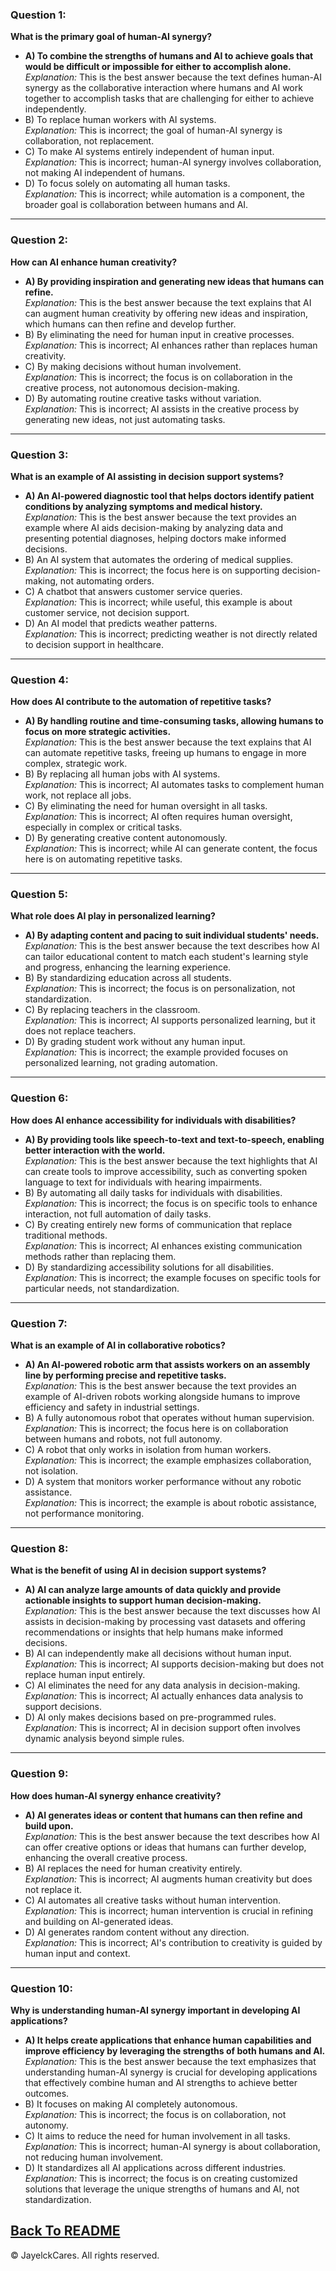 ### Question 1:
**What is the primary goal of human-AI synergy?**
- **A) To combine the strengths of humans and AI to achieve goals that would be difficult or impossible for either to accomplish alone.**  
  *Explanation:* This is the best answer because the text defines human-AI synergy as the collaborative interaction where humans and AI work together to accomplish tasks that are challenging for either to achieve independently.
- B) To replace human workers with AI systems.  
  *Explanation:* This is incorrect; the goal of human-AI synergy is collaboration, not replacement.
- C) To make AI systems entirely independent of human input.  
  *Explanation:* This is incorrect; human-AI synergy involves collaboration, not making AI independent of humans.
- D) To focus solely on automating all human tasks.  
  *Explanation:* This is incorrect; while automation is a component, the broader goal is collaboration between humans and AI.

---

### Question 2:
**How can AI enhance human creativity?**
- **A) By providing inspiration and generating new ideas that humans can refine.**  
  *Explanation:* This is the best answer because the text explains that AI can augment human creativity by offering new ideas and inspiration, which humans can then refine and develop further.
- B) By eliminating the need for human input in creative processes.  
  *Explanation:* This is incorrect; AI enhances rather than replaces human creativity.
- C) By making decisions without human involvement.  
  *Explanation:* This is incorrect; the focus is on collaboration in the creative process, not autonomous decision-making.
- D) By automating routine creative tasks without variation.  
  *Explanation:* This is incorrect; AI assists in the creative process by generating new ideas, not just automating tasks.

---

### Question 3:
**What is an example of AI assisting in decision support systems?**
- **A) An AI-powered diagnostic tool that helps doctors identify patient conditions by analyzing symptoms and medical history.**  
  *Explanation:* This is the best answer because the text provides an example where AI aids decision-making by analyzing data and presenting potential diagnoses, helping doctors make informed decisions.
- B) An AI system that automates the ordering of medical supplies.  
  *Explanation:* This is incorrect; the focus here is on supporting decision-making, not automating orders.
- C) A chatbot that answers customer service queries.  
  *Explanation:* This is incorrect; while useful, this example is about customer service, not decision support.
- D) An AI model that predicts weather patterns.  
  *Explanation:* This is incorrect; predicting weather is not directly related to decision support in healthcare.

---

### Question 4:
**How does AI contribute to the automation of repetitive tasks?**
- **A) By handling routine and time-consuming tasks, allowing humans to focus on more strategic activities.**  
  *Explanation:* This is the best answer because the text explains that AI can automate repetitive tasks, freeing up humans to engage in more complex, strategic work.
- B) By replacing all human jobs with AI systems.  
  *Explanation:* This is incorrect; AI automates tasks to complement human work, not replace all jobs.
- C) By eliminating the need for human oversight in all tasks.  
  *Explanation:* This is incorrect; AI often requires human oversight, especially in complex or critical tasks.
- D) By generating creative content autonomously.  
  *Explanation:* This is incorrect; while AI can generate content, the focus here is on automating repetitive tasks.

---

### Question 5:
**What role does AI play in personalized learning?**
- **A) By adapting content and pacing to suit individual students' needs.**  
  *Explanation:* This is the best answer because the text describes how AI can tailor educational content to match each student's learning style and progress, enhancing the learning experience.
- B) By standardizing education across all students.  
  *Explanation:* This is incorrect; the focus is on personalization, not standardization.
- C) By replacing teachers in the classroom.  
  *Explanation:* This is incorrect; AI supports personalized learning, but it does not replace teachers.
- D) By grading student work without any human input.  
  *Explanation:* This is incorrect; the example provided focuses on personalized learning, not grading automation.

---

### Question 6:
**How does AI enhance accessibility for individuals with disabilities?**
- **A) By providing tools like speech-to-text and text-to-speech, enabling better interaction with the world.**  
  *Explanation:* This is the best answer because the text highlights that AI can create tools to improve accessibility, such as converting spoken language to text for individuals with hearing impairments.
- B) By automating all daily tasks for individuals with disabilities.  
  *Explanation:* This is incorrect; the focus is on specific tools to enhance interaction, not full automation of daily tasks.
- C) By creating entirely new forms of communication that replace traditional methods.  
  *Explanation:* This is incorrect; AI enhances existing communication methods rather than replacing them.
- D) By standardizing accessibility solutions for all disabilities.  
  *Explanation:* This is incorrect; the example focuses on specific tools for particular needs, not standardization.

---

### Question 7:
**What is an example of AI in collaborative robotics?**
- **A) An AI-powered robotic arm that assists workers on an assembly line by performing precise and repetitive tasks.**  
  *Explanation:* This is the best answer because the text provides an example of AI-driven robots working alongside humans to improve efficiency and safety in industrial settings.
- B) A fully autonomous robot that operates without human supervision.  
  *Explanation:* This is incorrect; the focus here is on collaboration between humans and robots, not full autonomy.
- C) A robot that only works in isolation from human workers.  
  *Explanation:* This is incorrect; the example emphasizes collaboration, not isolation.
- D) A system that monitors worker performance without any robotic assistance.  
  *Explanation:* This is incorrect; the example is about robotic assistance, not performance monitoring.

---

### Question 8:
**What is the benefit of using AI in decision support systems?**
- **A) AI can analyze large amounts of data quickly and provide actionable insights to support human decision-making.**  
  *Explanation:* This is the best answer because the text discusses how AI assists in decision-making by processing vast datasets and offering recommendations or insights that help humans make informed decisions.
- B) AI can independently make all decisions without human input.  
  *Explanation:* This is incorrect; AI supports decision-making but does not replace human input entirely.
- C) AI eliminates the need for any data analysis in decision-making.  
  *Explanation:* This is incorrect; AI actually enhances data analysis to support decisions.
- D) AI only makes decisions based on pre-programmed rules.  
  *Explanation:* This is incorrect; AI in decision support often involves dynamic analysis beyond simple rules.

---

### Question 9:
**How does human-AI synergy enhance creativity?**
- **A) AI generates ideas or content that humans can then refine and build upon.**  
  *Explanation:* This is the best answer because the text describes how AI can offer creative options or ideas that humans can further develop, enhancing the overall creative process.
- B) AI replaces the need for human creativity entirely.  
  *Explanation:* This is incorrect; AI augments human creativity but does not replace it.
- C) AI automates all creative tasks without human intervention.  
  *Explanation:* This is incorrect; human intervention is crucial in refining and building on AI-generated ideas.
- D) AI generates random content without any direction.  
  *Explanation:* This is incorrect; AI's contribution to creativity is guided by human input and context.

---

### Question 10:
**Why is understanding human-AI synergy important in developing AI applications?**
- **A) It helps create applications that enhance human capabilities and improve efficiency by leveraging the strengths of both humans and AI.**  
  *Explanation:* This is the best answer because the text emphasizes that understanding human-AI synergy is crucial for developing applications that effectively combine human and AI strengths to achieve better outcomes.
- B) It focuses on making AI completely autonomous.  
  *Explanation:* This is incorrect; the focus is on collaboration, not autonomy.
- C) It aims to reduce the need for human involvement in all tasks.  
  *Explanation:* This is incorrect; human-AI synergy is about collaboration, not reducing human involvement.
- D) It standardizes all AI applications across different industries.  
  *Explanation:* This is incorrect; the focus is on creating customized solutions that leverage the unique strengths of humans and AI, not standardization.
  

<a href="README.md">Back To README</a>
---

© JayelckCares. All rights reserved.

